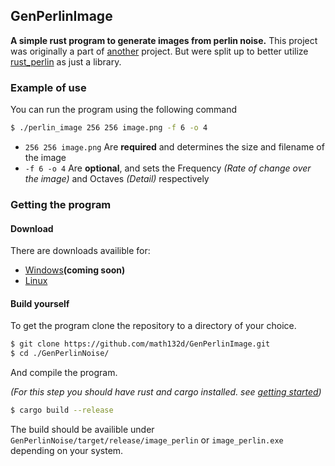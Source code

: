 ## GenPerlinImage
__A simple rust program to generate images from perlin noise.__ This project was originally a part of [another](https://github.com/math132d/rust_perlin) project. But were split up to better utilize [rust_perlin](https://github.com/math132d/rust_perlin) as just a library.

### Example of use
You can run the program using the following command
```sh
$ ./perlin_image 256 256 image.png -f 6 -o 4
```
* `256 256 image.png` Are __required__ and determines the size and filename of the image
* `-f 6 -o 4` Are __optional__, and sets the Frequency _(Rate of change over the image)_ and Octaves _(Detail)_ respectively

### Getting the program

#### Download

There are downloads availible for:

* [Windows](../../raw/master/release/perlin_image.exe)__(coming soon)__
* [Linux](../../raw/master/release/perlin_image)

#### Build yourself

To get the program clone the repository to a directory of your choice.
```sh
$ git clone https://github.com/math132d/GenPerlinImage.git
$ cd ./GenPerlinNoise/
```

And compile the program.

_(For this step you should have rust and cargo installed. see [getting started](https://www.rust-lang.org/learn/get-started))_
```sh
$ cargo build --release
```

The build should be availible under `GenPerlinNoise/target/release/image_perlin` or `image_perlin.exe` depending on your system.

